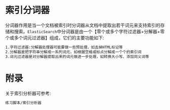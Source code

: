 # 索引分词器

分词器作用是当一个文档被索引时分词器从文档中提取出若干词元来支持索引的存储和搜索。`ElasticSearch`中分词器是由一个【零个或多个字符过滤器+分解器+零个或多个词元过滤器】组成，它们的主要功能如下:

```reStructuredText
1.字符过滤器:分解器处理器可能要做一些预处理，如去掉HTML标记等
2.分解器是把字符串分解成一系列词元，如根据空格或标点分解成一个个的索引词
3.词元过滤器是对分解器提取出来的词元做进一步处理，如转换大小写、添加同义词等
```

# 附录

关于索引分析器可参考:

```reStructuredText
练习脚本/索引分析器
```

